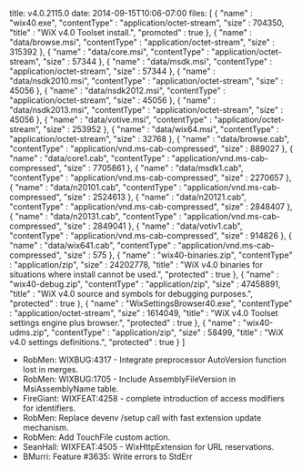 title: v4.0.2115.0
date: 2014-09-15T10:06-07:00
files: [
  { "name" : "wix40.exe", "contentType" : "application/octet-stream", "size" : 704350, "title" : "WiX v4.0 Toolset install.", "promoted" : true },
  { "name" : "data/browse.msi", "contentType" : "application/octet-stream", "size" : 315392 },
  { "name" : "data/core.msi", "contentType" : "application/octet-stream", "size" : 57344 },
  { "name" : "data/msdk.msi", "contentType" : "application/octet-stream", "size" : 57344 },
  { "name" : "data/nsdk2010.msi", "contentType" : "application/octet-stream", "size" : 45056 },
  { "name" : "data/nsdk2012.msi", "contentType" : "application/octet-stream", "size" : 45056 },
  { "name" : "data/nsdk2013.msi", "contentType" : "application/octet-stream", "size" : 45056 },
  { "name" : "data/votive.msi", "contentType" : "application/octet-stream", "size" : 253952 },
  { "name" : "data/wix64.msi", "contentType" : "application/octet-stream", "size" : 32768 },
  { "name" : "data/browse.cab", "contentType" : "application/vnd.ms-cab-compressed", "size" : 889027 },
  { "name" : "data/core1.cab", "contentType" : "application/vnd.ms-cab-compressed", "size" : 7705861 },
  { "name" : "data/msdk1.cab", "contentType" : "application/vnd.ms-cab-compressed", "size" : 2270657 },
  { "name" : "data/n20101.cab", "contentType" : "application/vnd.ms-cab-compressed", "size" : 2524613 },
  { "name" : "data/n20121.cab", "contentType" : "application/vnd.ms-cab-compressed", "size" : 2848407 },
  { "name" : "data/n20131.cab", "contentType" : "application/vnd.ms-cab-compressed", "size" : 2849041 },
  { "name" : "data/votiv1.cab", "contentType" : "application/vnd.ms-cab-compressed", "size" : 914826 },
  { "name" : "data/wix641.cab", "contentType" : "application/vnd.ms-cab-compressed", "size" : 575 },
  { "name" : "wix40-binaries.zip", "contentType" : "application/zip", "size" : 24202778, "title" : "WiX v4.0 binaries for situations where install cannot be used.", "protected" : true },
  { "name" : "wix40-debug.zip", "contentType" : "application/zip", "size" : 47458891, "title" : "WiX v4.0 source and symbols for debugging purposes.", "protected" : true },
  { "name" : "WixSettingsBrowser40.exe", "contentType" : "application/octet-stream", "size" : 1614049, "title" : "WiX v4.0 Toolset settings engine plus browser.", "protected" : true },
  { "name" : "wix40-udms.zip", "contentType" : "application/zip", "size" : 58499, "title" : "WiX v4.0 settings definitions.", "protected" : true }
 ]

* RobMen: WIXBUG:4317 - Integrate preprocessor AutoVersion function lost in merges.
* RobMen: WIXBUG:1705 - Include AssemblyFileVersion in MsiAssemblyName table.
* FireGiant: WIXFEAT:4258 - complete introduction of access modifiers for identifiers.
* RobMen: Replace devenv /setup call with fast extension update mechanism.
* RobMen: Add TouchFile custom action.
* SeanHall: WIXFEAT:4505 - WixHttpExtension for URL reservations.
* BMurri: Feature #3635: Write errors to StdErr